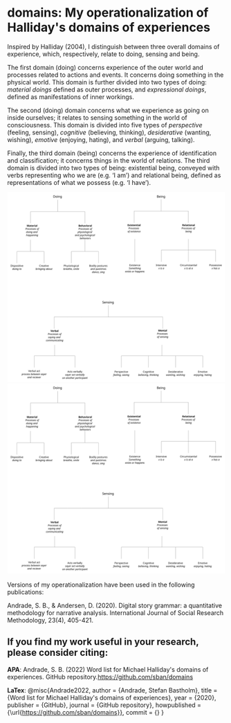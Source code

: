 # domains: My operationalization of Halliday's domains of experiences

Inspired by Halliday (2004), I distinguish between three overall domains of experience, which, respectively, relate to doing, sensing and being.

The first domain (doing) concerns  experience of the outer world and processes related to actions and events. It concerns doing something in the physical world. This domain is further divided into two types of doing: *material doings* defined as outer processes, and *expressional doings*, defined as manifestations of inner workings.

The second (doing) domain concerns what we experience as going on inside ourselves; it relates to sensing something in the world of consciousness. This domain is divided into five types of *perspective* (feeling, sensing), *cognitive* (believing, thinking), *desiderative* (wanting, wishing), *emotive* (enjoying, hating), and *verbal* (arguing, talking).  

Finally, the third domain (being) concerns the experience of identification and classification; it concerns things in the world of relations. The third domain is divided into two types of being: existential being, conveyed with verbs representing who we are (e.g. ‘I am’) and relational being, defined as representations of what we possess (e.g. ‘I have’).

![Alt text](https://github.com/sban/domains/blob/main/HallidayTransitivity.svg)
<img src="https://github.com/sban/domains/blob/main/HallidayTransitivity.svg">


Versions of my operationalization have been used in the following publications:

Andrade, S. B., & Andersen, D. (2020). Digital story grammar: a quantitative methodology for narrative analysis. International Journal of Social Research Methodology, 23(4), 405-421.



## If you find my work useful in your research, please consider citing: 

**APA**:
Andrade, S. B. (2022) Word list for Michael Halliday's domains of experiences. GitHub repository.https://github.com/sban/domains

**LaTex**:
@misc{Andrade2022,
  author = {Andrade, Stefan Bastholm},
  title = {Word list for Michael Halliday's domains of experiences},
  year = {2020},
  publisher = {GitHub},
  journal = {GitHub repository},
  howpublished = {\url{https://github.com/sban/domains}},
  commit = {}
}
